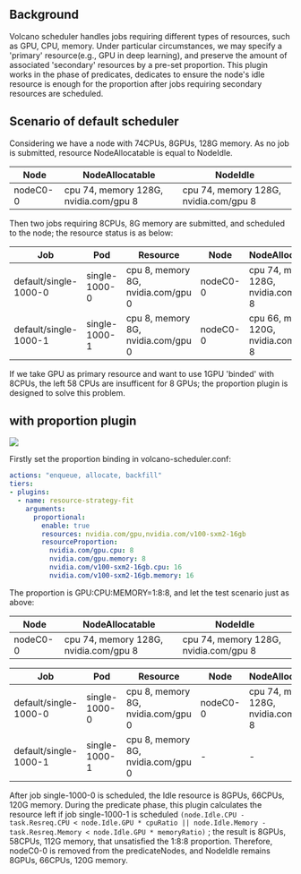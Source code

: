 ## Background

Volcano scheduler handles jobs requiring different types of resources, such as GPU, CPU, memory. Under particular circumstances, we may specify a 'primary' resource(e.g., GPU in deep learning), and preserve the amount of associated 'secondary' resources by a pre-set proportion. This plugin works in the phase of predicates, dedicates to ensure the node's idle resource is enough for the proportion after jobs requiring secondary resources are scheduled.

## Scenario of default scheduler

Considering we have a node with 74CPUs, 8GPUs, 128G memory. As no job is submitted, resource NodeAllocatable is equal to NodeIdle.

Node | NodeAllocatable | NodeIdle
---|---|---
nodeC0-0 | cpu 74, memory 128G, nvidia.com/gpu 8 | cpu 74, memory 128G, nvidia.com/gpu 8 |

Then two jobs requiring 8CPUs, 8G memory are submitted, and scheduled to the node; the resource status is as below:

Job | Pod | Resource | Node | NodeAllocatable | NodeIdle
---|---|---|---|---|---
default/single-1000-0 | single-1000-0 | cpu 8, memory 8G, nvidia.com/gpu 0 | nodeC0-0 | cpu 74, memory 128G, nvidia.com/gpu 8 | cpu 66, memory 120G, nvidia.com/gpu 8 |
default/single-1000-1 | single-1000-1 | cpu 8, memory 8G, nvidia.com/gpu 0 | nodeC0-0 | cpu 66, memory 120G, nvidia.com/gpu 8 | cpu 58, memory 112G, nvidia.com/gpu 8 |

If we take GPU as primary resource and want to use 1GPU 'binded' with 8CPUs, the left 58 CPUs are insufficent for 8 GPUs; the proportion plugin is designed to solve this problem.

## with proportion plugin

![](./images/proportional-diagram.png)

Firstly set the proportion binding in volcano-scheduler.conf:

```yaml
actions: "enqueue, allocate, backfill"
tiers:
- plugins:
  - name: resource-strategy-fit
    arguments:
      proportional:
        enable: true
        resources: nvidia.com/gpu,nvidia.com/v100-sxm2-16gb
        resourceProportion:
          nvidia.com/gpu.cpu: 8
          nvidia.com/gpu.memory: 8
          nvidia.com/v100-sxm2-16gb.cpu: 16
          nvidia.com/v100-sxm2-16gb.memory: 16
```

The proportion is GPU:CPU:MEMORY=1:8:8, and let the test scenario just as above:

Node | NodeAllocatable | NodeIdle
---|---|---
nodeC0-0 | cpu 74, memory 128G, nvidia.com/gpu 8 | cpu 74, memory 128G, nvidia.com/gpu 8 |

Job | Pod | Resource | Node | NodeAllocatable | NodeIdle
---|---|---|---|---|---
default/single-1000-0 | single-1000-0 | cpu 8, memory 8G, nvidia.com/gpu 0 | nodeC0-0 | cpu 74, memory 128G, nvidia.com/gpu 8 | cpu 66, memory 120G, nvidia.com/gpu 8 |
default/single-1000-1 | single-1000-1 | cpu 8, memory 8G, nvidia.com/gpu 0 | - | - | - |

After job single-1000-0 is scheduled, the Idle resource is 8GPUs, 66CPUs, 120G memory. During the predicate phase, this plugin calculates the resource left if job single-1000-1 is scheduled `(node.Idle.CPU - task.Resreq.CPU < node.Idle.GPU * cpuRatio ||
node.Idle.Memory - task.Resreq.Memory < node.Idle.GPU * memoryRatio)` ; the result is 8GPUs, 58CPUs, 112G memory, that unsatisfied the 1:8:8 proportion. Therefore, nodeC0-0 is removed from the predicateNodes, and NodeIdle remains 8GPUs, 66CPUs, 120G memory.



